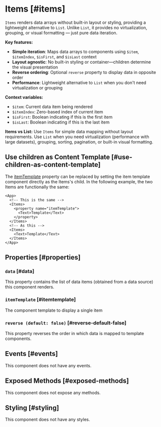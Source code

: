 # Items [#items]

`Items` renders data arrays without built-in layout or styling, providing a lightweight alternative to `List`. Unlike `List`, it provides no virtualization, grouping, or visual formatting — just pure data iteration.

**Key features:**
- **Simple iteration**: Maps data arrays to components using `$item`, `$itemIndex`, `$isFirst`, and `$isLast` context
- **Layout agnostic**: No built-in styling or container—children determine the visual presentation
- **Reverse ordering**: Optional `reverse` property to display data in opposite order
- **Performance**: Lightweight alternative to `List` when you don't need virtualization or grouping

**Context variables:**
- `$item`: Current data item being rendered
- `$itemIndex`: Zero-based index of current item
- `$isFirst`: Boolean indicating if this is the first item
- `$isLast`: Boolean indicating if this is the last item

**Items vs List:**
Use `Items` for simple data mapping without layout requirements. Use `List` when you need virtualization (performance with large datasets), grouping, sorting, pagination, or built-in visual formatting.

## Use children as Content Template [#use-children-as-content-template]

The [itemTemplate](#itemtemplate) property can be replaced by setting the item template component directly as the Items's child.
In the following example, the two Items are functionally the same:

```xmlui copy
<App>
  <!-- This is the same -->
  <Items>
    <property name="itemTemplate">
      <Text>Template</Text>
    </property>
  </Items>
  <!-- As this -->
  <Items>
    <Text>Template</Text>
  </Items>
</App>
```

## Properties [#properties]

### `data` [#data]

This property contains the list of data items (obtained from a data source) this component renders.

### `itemTemplate` [#itemtemplate]

The component template to display a single item

### `reverse (default: false)` [#reverse-default-false]

This property reverses the order in which data is mapped to template components.

## Events [#events]

This component does not have any events.

## Exposed Methods [#exposed-methods]

This component does not expose any methods.

## Styling [#styling]

This component does not have any styles.
